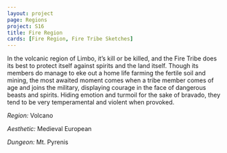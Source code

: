 ```yaml
---
layout: project
page: Regions
project: S16
title: Fire Region
cards: [Fire Region, Fire Tribe Sketches]
---
```

In the volcanic region of Limbo, it’s kill or be killed, and the Fire Tribe does its best to protect itself against spirits and the land itself. Though its members do manage to eke out a home life farming the fertile soil and mining, the most awaited moment comes when a tribe member comes of age and joins the military, displaying courage in the face of dangerous beasts and spirits. Hiding emotion and turmoil for the sake of bravado, they tend to be very temperamental and violent when provoked.

*Region:* Volcano

*Aesthetic:* Medieval European

*Dungeon:* Mt. Pyrenis
